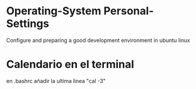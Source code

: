 # Operating-System Personal-Settings
Configure and preparing a good development environment in ubuntu linux

# Calendario en el terminal
en .bashrc añadir la ultima linea "cal -3"
